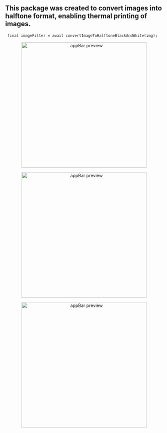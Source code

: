 ## This package was created to convert images into halftone format, enabling thermal printing of images.


````
 final imageFilter = await convertImageToHalftoneBlackAndWhite(img);
````
<p align="center"><img src="https://github.com/user-attachments/assets/8c1c8319-faca-452a-9187-b81c4cf90eda" alt="appBar preview" width="400"></p>


<p align="center"><img src="https://github.com/user-attachments/assets/5287d70c-af20-4ab8-9931-2204978c05f1" alt="appBar preview" width="400"></p>



<p align="center"><img src="https://github.com/user-attachments/assets/a8952e4e-6743-4453-913f-2a34bbb0cc0a" alt="appBar preview" width="400"></p>

 
